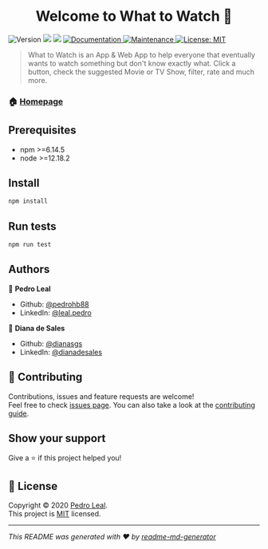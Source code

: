 <h1 align="center">Welcome to What to Watch 👋</h1>
<p>
  <img alt="Version" src="https://img.shields.io/badge/version-1.0.0-blue.svg?cacheSeconds=2592000" />
  <img src="https://img.shields.io/badge/npm-%3E%3D6.14.5-blue.svg" />
  <img src="https://img.shields.io/badge/node-%3E%3D12.18.2-blue.svg" />
  <a href="https://github.com/pedrohb88/what-to-watch#readme" target="_blank">
    <img alt="Documentation" src="https://img.shields.io/badge/documentation-yes-brightgreen.svg" />
  </a>
  <a href="https://github.com/pedrohb88/what-to-watch/graphs/commit-activity" target="_blank">
    <img alt="Maintenance" src="https://img.shields.io/badge/Maintained%3F-yes-green.svg" />
  </a>
  <a href="https://github.com/pedrohb88/what-to-watch/blob/master/LICENSE" target="_blank">
    <img alt="License: MIT" src="https://img.shields.io/github/license/pedrohb88/What to Watch" />
  </a>
</p>

> What to Watch is an App & Web App to help everyone that eventually wants to watch something but don't know exactly what. Click a button, check the suggested Movie or TV Show, filter, rate and much more. 

### 🏠 [Homepage](https://github.com/pedrohb88/what-to-watch#readme)

## Prerequisites

- npm >=6.14.5
- node >=12.18.2

## Install

```sh
npm install
```

## Run tests

```sh
npm run test
```

## Authors

👤 **Pedro Leal**

* Github: [@pedrohb88](https://github.com/pedrohb88)
* LinkedIn: [@leal.pedro](https://linkedin.com/in/leal.pedro)

👤 **Diana de Sales**

* Github: [@dianasgs](https://github.com/dianasgs)
* LinkedIn: [@dianadesales](https://linkedin.com/in/dianadesales)

## 🤝 Contributing

Contributions, issues and feature requests are welcome!<br />Feel free to check [issues page](https://github.com/pedrohb88/what-to-watch/issues). You can also take a look at the [contributing guide](https://github.com/pedrohb88/what-to-watch/blob/master/CONTRIBUTING.md).

## Show your support

Give a ⭐️ if this project helped you!

## 📝 License

Copyright © 2020 [Pedro Leal](https://github.com/pedrohb88).<br />
This project is [MIT](https://github.com/pedrohb88/what-to-watch/blob/master/LICENSE) licensed.

***
_This README was generated with ❤️ by [readme-md-generator](https://github.com/kefranabg/readme-md-generator)_